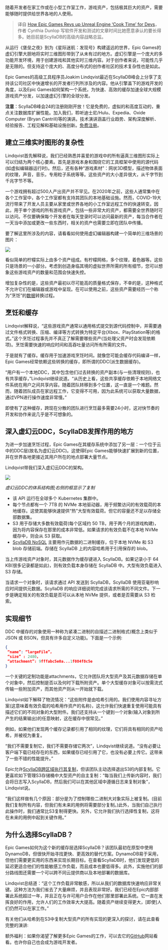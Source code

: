 <!--
title: Epic如何为开发者加速虚幻引擎构建
cover: https://cdn.thenewstack.io/media/2023/11/05475ed6-gaming-1024x683.jpg
-->

随着开发者在家工作或在小型工作室工作，游戏资产，包括极其巨大的资产，需要能够随时提供给世界各地的人使用。

> 译自 [How Epic Games Revs up Unreal Engine ‘Cook Time’ for Devs](https://thenewstack.io/how-epic-games-revs-up-unreal-engine-cook-time-for-devs/)，作者 Cynthia Dunlop 写软件开发和测试的文章时间比她愿意承认的要长得多。她目前是ScyllaDB的高级内容战略总监。

从运行《堡垒之夜》到为《星际迷航：发现号》构建遥远的世界，Epic Games的虚幻引擎大胆地将实时三维图形带到了从未有过的地方。虚幻引擎是一个庞大的多功能开发环境，用于创建游戏和其他实时三维内容。对于创作者来说，可能性几乎是无限的。但支持这个庞大的、高度分布式的创作者社区的技术复杂性也是如此。

Epic Games的高级工具程序员Joakim Lindqvist最近在ScyllaDB峰会上分享了支持该公司社区中快速增长的开发者行列所涉及的内容。他从引擎盖下的游戏开发的角度，以及Epic Games如何架构一个系统，为快速、高效的缓存加速全球大规模游戏资产分发，以加速虚幻引擎的全球分发。

**注意**：ScyllaDB峰会24的注册刚刚开放！它是免费的，虚拟的和高度互动的，重点关注数据库扩展性能。加入我们，聆听迪士尼/Hulu、Expedia、Oxide Computer (Bryan Cantrill)等的演讲。技术演讲涵盖行业趋势、架构深度解析、经验报告、工程见解和基础设施创新。[免费注册](https://www.scylladb.com/scylladb-summit-2024/?latest_sfdc_campaign=701Rb000003QLNH&campaign_status=&utm_campaign=mp%20newstack%202024-02-14%20scylla%20summit&utm_medium=marketing%20partner&utm_source=marketing%20partner&lead_source_type=the%20new%20stack)。

## 建立三维实时图形的复杂性

Lindqvist首先解释说，我们已经熟悉并喜爱的游戏中的所有逼真三维图形实际上可以归结为两个核心要素。首先是游戏本身和围绕它的工具框架中使用的源代码(如虚拟编辑器运行时)。然后，还有各种“游戏素材”：网状3D模型，描述物体表面的纹理，声音，音乐，专用粒子系统等等。这些资产的大小差异很大，从千字节到千兆字节不等。

一个游戏拥有超过500人产出资产并不罕见。在2020年之前，这些人通常集中在各个工作室中，各个工作室都有支持其团队的本地基础设施。然而，COVID-19大流行带来了开发人员主要从家里或世界各地的小工作室远程工作的快速转变。因此，用于单个游戏的所有游戏资产，包括一些非常大的资产，都需要全世界随时可以访问。不仅要确保每个开发者在每天登录时可以访问最新的资产，每当合作者在一天当中添加或更改一些东西时，相关的资产也需要立即在团队中传播。

要了解这里所涉及的内容，请看看如何使用虚幻编辑器构建一个简单的三维场景的图片：

![](https://cdn.thenewstack.io/media/2023/11/666d4c1d-image1.jpg)

看似简单的柠檬实际上由多个资产组成。有柠檬网格，多个纹理，着色器等。这些只是场景的一小部分。考虑到创造身临其境的虚拟世界所需的所有细节，您可以想象这些游戏资产的数量和范围会快速失控。

增加复杂性的是，这些资产最初以尽可能高的质量格式保存，不幸的是，这种格式不允许它们在编辑器或游戏中呈现。在可以使用之前，这些资产需要经历一个称为“烹饪”的[数据](https://thenewstack.io/how-a-data-fabric-gets-snow-tires-to-a-store-when-you-need-them/)转换过程。

## 烹饪和缓存

Lindqvist解释说，“这些游戏资产通常以通用格式提交到源代码控制中，并需要通过文件格式转换、压缩、编译等方式转换为特定平台(Xbox、PlayStation等)的格式。”这个烹饪过程事先并不真正了解需要哪些资产(当处理父资产时会发现依赖项)。烹饪需要快速的响应时间和高吞吐量访问所有所需的文件。

于是就有了缓存。缓存用于加速游戏烹饪时间。就像您可能会缓存代码编译一样，Epic Games经常依赖这些转换的缓存，即所谓的DDC(派生数据缓存)。

“用户有一个本地DDC，其中包含他们过去转换的资产副本(与一些清理规则)，也有共享缓存，”Lindqvist继续说道。“从历史上看，这些共享缓存依赖于本地网络文件系统在用户之间共享内容。随着团队转移到多个位置，这一直是一个难题。然而，随着团队成员在家远程工作，它变得不可用，因为此系统可以获取大量数据，通过VPN进行操作速度非常慢。”

即使有了这种缓存，跨现在分散的团队进行烹饪最多需要24小时，这对快节奏的开发和协作来说几乎是不可想象的。

## 深入虚幻云DDC，ScyllaDB发挥作用的地方

为进一步加速烹饪过程，Epic Games在其缓存系统中添加了另一层：一个位于云中的DDC层(故名为虚幻云DDC)。这使得Epic Games能够快速扩展到新的位置，并在世界各地更接近其用户所在的地点部署大量节点。

Lindqvist带我们深入虚幻云DDC的架构。

![](https://cdn.thenewstack.io/media/2023/11/463f4848-image2.png)

*虚幻云DDC的体系结构图;右侧的框显示了复制*

- 该 API 运行在全球多个 Kubernetes 集群中。
- 每个节点都有一个 7TB 的 NVMe 本地驱动器，用于频繁访问的有效载荷的本地缓存。这使其能够快速提供“热”大型有效载荷。但它的容量还不足以存储全部数据集。
- S3 用于存储大多数有效载荷(每个区域约 50 TB，用于两个月的游戏构建)，因为将内容保存在那里的成本非常低。如果请求的有效负载不在本地 NVMe 缓存中，则会从 S3 获取。
- [ScyllaDB NoSQL](https://www.scylladb.com/) 主要用作元数据的二进制缓存，位于本地 NVMe 和 S3 blob 存储前端。存储在 ScyllaDB 上的内容哈希用于引用保存的 blob。

当上传游戏资产对象时，其元数据作为缓存键进入 ScyllaDB。如果记录小于 64 KB(很多记录都是如此)，则有效负载本身存储在 ScyllaDB 中。大型有效负载进入 S3 存储。

当请求一个对象时，该请求通过 API 发送到 ScyllaDB，ScyllaDB 使用亚毫秒响应时间提供元数据。ScyllaDB 的响应详细说明完成该请求所需的不同文件。下一步是确定相关的有效负载是否可以从本地 NVMe 提供，或者是否需要从 S3 检索。

## 实现细节

DDC 中缓存的对象使用一种称为紧凑二进制的自描述二进制格式(概念上类似于 JSON 或 BSON，但具有许多自定义功能)。下面是一个示例:

```json
{
 “name”: “largeFile”，
 “size” : 2480，
 “attachment”: 9fffabc5e0a...1f084f8c5e
}
```

一个关键的定制功能是attachments，它允许团队将大型资产及其元数据存储在单个对象中，然后控制是否以及何时下载所附资产。单个大型缓存对象可以按需流式传输一些附加资产，而其他资产则从一开始就下载。

Lindqvist如下解释了物流情况：“这些附件是由哈希引用的。我们使用内容寻址方案(这意味着有效负载的哈希用作资产的名称)，这允许我们快速重复使用可能具有描述它们的不同对象的大型附件。我们还支持从一个键到一个对象(输入对象到所产生的结果输出)的任意映射，这在缓存中很常见。”

例如，如果他们发现两个缓存记录都引用了相同的纹理，它们将具有相同的资产哈希，并被视为重复。

“我们不需要复制它，我们不需要存储它两次”，Lindqvist继续说道。“没有必要让客户端下载已经存在的东西，如果缓存已经引用了它，也没有必要上传它。这带来了一些不错的性能提升。”

Epic允许[ScyllaDB跨区域执行其复制](https://thenewstack.io/scyllladb-is-moving-to-a-new-replication-algorithm-tablets/)，但该团队主动选择退出S3的内部复制。它更喜欢如下管理S3存储桶中大型资产的自主复制：“每当我们上传新内容时，我们会将日志写入ScyllaDB，然后我们可以在其他区域中遵循日志来复制对象”，Lindqvist说。

“我们这样做有几个原因：部分是为了控制哪些二进制大对象实际上被复制。(目前我们复制所有内容，但我们有未来的用例将需要部分复制。)此外，当我们自己执行此操作时，我们通常比S3复制得更快。另外，它允许我们执行选择性复制，这将在未来的用例中起到关键作用。”

## 为什么选择ScyllaDB？

Epic Games如何为这个新的缓存层选择ScyllaDB？该团队最初在原型中使用DynamoDB，但很快开始寻找更快、更高效的替代方案。DynamoDB易于采用，但他们需要更实用的东西来实现长期目标。在查看ScyllaDB时，他们发现更低的延迟更适合他们的性能敏感工作负载，而且成本也要低得多。此外，实施他们的部分路线图还需要一个可以跨不同云提供商以及本地部署的数据库。

Lindqvist总结道：“这个工作负载非常敏感，所以从我们的数据库快速响应非常关键。这种方法为我们省去了大量麻烦，并且表现非常好。我们已经在Epic内部部署此系统超过一年，并且正在与许可用户合作在他们那里部署此系统。它一直在发挥良好的作用，允许人们的工作效率大大提高。随着资产继续变得更大，[即使]人们仍然可以在家工作。”

有关他们从哈希到在S3中复制大型资产的所有实现的更深入的探讨，请在此查看完整的演讲:

额外福利：如果你渴望了解更多Epic Games的工作，可以去它的[GitHub](https://github.com/EpicGames)网站看看。也许你自己也会成为游戏开发者。

